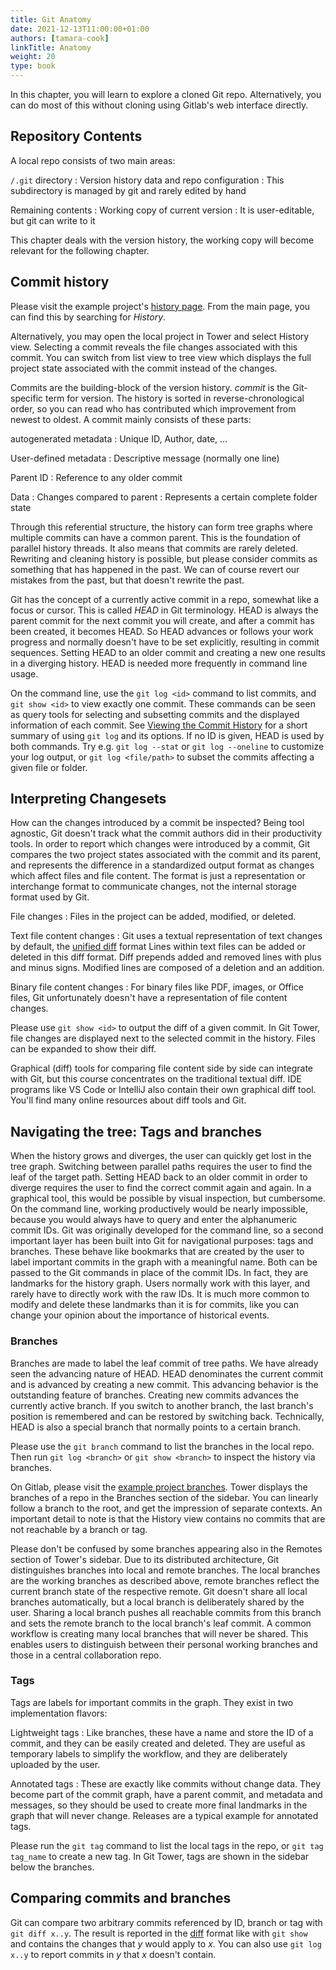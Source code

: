 ```yaml
---
title: Git Anatomy
date: 2021-12-13T11:00:00+01:00
authors: [tamara-cook]
linkTitle: Anatomy
weight: 20
type: book
---
```


In this chapter, you will learn to explore a cloned Git repo.
Alternatively, you can do most of this without cloning using Gitlab's web interface directly.

## Repository Contents

A local repo consists of two main areas:

`/.git` directory
: Version history data and repo configuration
: This subdirectory is managed by git and rarely edited by hand

Remaining contents
: Working copy of current version
: It is user-editable, but git can write to it

This chapter deals with the version history, the working copy will become relevant for the following chapter.

## Commit history

Please visit the example project's [history page].
From the main page, you can find this by searching for _History_.

Alternatively, you may open the local project in Tower and select History view.
Selecting a commit reveals the file changes associated with this commit.
You can switch from list view to tree view which displays the full project state associated with the commit instead of the changes.

Commits are the building-block of the version history.
_commit_ is the Git-specific term for version.
The history is sorted in reverse-chronological order, so you can read who has contributed which improvement from newest to oldest.
A commit mainly consists of these parts:

autogenerated metadata
: Unique ID, Author, date, …

User-defined metadata
: Descriptive message (normally one line)

Parent ID
: Reference to any older commit

Data
: Changes compared to parent
: Represents a certain complete folder state

Through this referential structure, the history can form tree graphs where multiple commits can have a common parent.
This is the foundation of parallel history threads.
It also means that commits are rarely deleted.
Rewriting and cleaning history is possible, but please consider commits as something that has happened in the past.
We can of course revert our mistakes from the past, but that doesn't rewrite the past.

Git has the concept of a currently active commit in a repo, somewhat like a focus or cursor.
This is called _HEAD_ in Git terminology.
HEAD is always the parent commit for the next commit you will create, and after a commit has been created, it becomes HEAD.
So HEAD advances or follows your work progress and normally doesn't have to be set explicitly, resulting in commit sequences.
Setting HEAD to an older commit and creating a new one results in a diverging history.
HEAD is needed more frequently in command line usage.

On the command line, use the `git log <id>` command to list commits, and `git show <id>` to view exactly one commit.
These commands can be seen as query tools for selecting and subsetting commits and the displayed information of each commit.
See [Viewing the Commit History] for a short summary of using `git log` and its options.
If no ID is given, HEAD is used by both commands.
Try e.g. `git log --stat` or `git log --oneline` to customize your log output, or `git log <file/path>` to subset the commits affecting a given file or folder.

## Interpreting Changesets

How can the changes introduced by a commit be inspected?
Being tool agnostic, Git doesn't track what the commit authors did in their productivity tools.
In order to report which changes were introduced by a commit, Git compares the two project states
associated with the commit and its parent, and represents the difference in a standardized output format as changes which affect files and file content.
The format is just a representation or interchange format to communicate changes, not the internal storage format used by Git.

File changes
: Files in the project can be added, modified, or deleted.

Text file content changes
: Git uses a textual representation of text changes by default, the [unified diff][diff] format
Lines within text files can be added or deleted in this diff format.
Diff prepends added and removed lines with plus and minus signs.
Modified lines are composed of a deletion and an addition.

Binary file content changes
: For binary files like PDF, images, or Office files, Git unfortunately doesn't have a representation of file content changes.

Please use `git show <id>` to output the diff of a given commit.
In Git Tower, file changes are displayed next to the selected commit in the history.
Files can be expanded to show their diff.

Graphical (diff) tools for comparing file content side by side can integrate with Git,
but this course concentrates on the traditional textual diff.
IDE programs like VS Code or IntelliJ also contain their own graphical diff tool.
You'll find many online resources about diff tools and Git.

## Navigating the tree: Tags and branches

When the history grows and diverges, the user can quickly get lost in the tree graph.
Switching between parallel paths requires the user to find the leaf of the target path.
Setting HEAD back to an older commit in order to diverge requires the user to find the correct commit again and again.
In a graphical tool, this would be possible by visual inspection, but cumbersome.
On the command line, working productively would be nearly impossible, because you would always have to query and enter the alphanumeric commit IDs.
Git was originally developed for the command line, so a second important layer has been built into Git for navigational purposes: tags and branches.
These behave like bookmarks that are created by the user to label important commits in the graph with a meaningful name.
Both can be passed to the Git commands in place of the commit IDs.
In fact, they are landmarks for the history graph.
Users normally work with this layer, and rarely have to directly work with the raw IDs.
It is much more common to modify and delete these landmarks than it is for commits, like you can change your opinion about the importance of historical events.

### Branches

Branches are made to label the leaf commit of tree paths.
We have already seen the advancing nature of HEAD.
HEAD denominates the current commit and is advanced by creating a new commit.
This advancing behavior is the outstanding feature of branches.
Creating new commits advances the currently active branch.
If you switch to another branch, the last branch's position is remembered and can be restored by switching back.
Technically, HEAD is also a special branch that normally points to a certain branch.

Please use the `git branch` command to list the branches in the local repo.
Then run `git log <branch>` or `git show <branch>` to inspect the history via branches.

On Gitlab, please visit the [example project branches](https://vhrz1125.hrz.uni-marburg.de/tcook/empirical-round/-/branches).
Tower displays the branches of a repo in the Branches section of the sidebar.
You can linearly follow a branch to the root, and get the impression of separate contexts.
An important detail to note is that the History view contains no commits that are not reachable by a branch or tag.

Please don't be confused by some branches appearing also in the Remotes section of Tower's sidebar.
Due to its distributed architecture, Git distinguishes branches into local and remote branches.
The local branches are the working branches as described above, remote branches reflect the current branch state of the respective remote.
Git doesn't share all local branches automatically, but a local branch is deliberately shared by the user.
Sharing a local branch pushes all reachable commits from this branch and sets the remote branch to the local branch's leaf commit.
A common workflow is creating many local branches that will never be shared.
This enables users to distinguish between their personal working branches and those in a central collaboration repo.

### Tags

Tags are labels for important commits in the graph.
They exist in two implementation flavors:

Lightweight tags
: Like branches, these have a name and store the ID of a commit, and they can be easily created and deleted.
They are useful as temporary labels to simplify the workflow, and they are deliberately uploaded by the user.

Annotated tags
: These are exactly like commits without change data.
They become part of the commit graph, have a parent commit, and metadata and messages,
so they should be used to create more final landmarks in the graph that will never change.
Releases are a typical example for annotated tags.

Please run the `git tag` command to list the local tags in the repo, or `git tag tag_name` to create a new tag.
In Git Tower, tags are shown in the sidebar below the branches.

## Comparing commits and branches

Git can compare two arbitrary commits referenced by ID, branch or tag with `git diff x..y`.
The result is reported in the [diff] format like with `git show` and contains the changes that _y_ would apply to _x_.
You can also use `git log x..y` to report commits in _y_ that _x_ doesn't contain.

[history page]: https://vhrz1125.hrz.uni-marburg.de/tcook/empirical-round/-/commits/main/
[diff]: https://en.wikipedia.org/wiki/Diff#Unified_format
[viewing the commit history]: https://git-scm.com/book/en/v2/Git-Basics-Viewing-the-Commit-History
